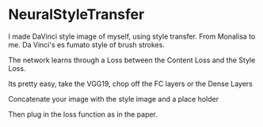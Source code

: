 # NeuralStyleTransfer
I made DaVinci style image of myself, using style transfer. From Monalisa to me. Da Vinci's es fumato style of brush strokes.

The network learns through a Loss between the Content Loss and the Style Loss.

Its pretty easy, take the VGG19, chop off the FC layers or the Dense Layers

Concatenate your image with the style image and a place holder

Then plug in the loss function as in the paper.
